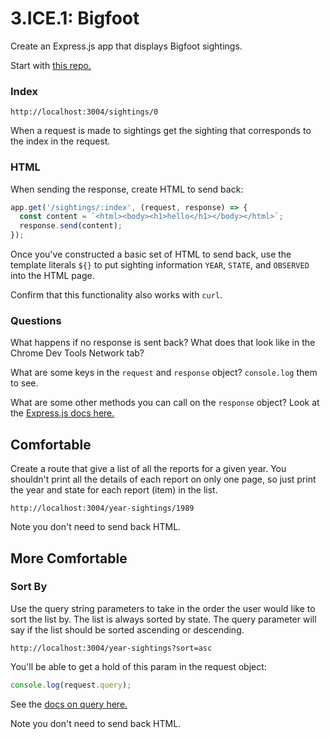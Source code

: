 # 3.ICE.1: Bigfoot

Create an Express.js app that displays Bigfoot sightings.

Start with [this repo.](https://github.com/rocketacademy/bigfoot-express-swe1)

### Index

```text
http://localhost:3004/sightings/0
```

When a request is made to sightings get the sighting that corresponds to the index in the request.

### HTML

When sending the response, create HTML to send back:

```js
app.get('/sightings/:index', (request, response) => {
  const content = `<html><body><h1>hello</h1></body></html>`;
  response.send(content);
});
```

Once you've constructed a basic set of HTML to send back, use the template literals `${}` to put sighting information `YEAR`, `STATE`, and `OBSERVED` into the HTML page.

Confirm that this functionality also works with `curl`.

### Questions

What happens if no response is sent back? What does that look like in the Chrome Dev Tools Network tab?

What are some keys in the `request` and `response` object? `console.log` them to see.

What are some other methods you can call on the `response` object? Look at the [Express.js docs here.](https://expressjs.com/en/4x/api.html#res)

## Comfortable

Create a route that give a list of all the reports for a given year. You shouldn't print all the details of each report on only one page, so just print the year and state for each report \(item\) in the list.

```text
http://localhost:3004/year-sightings/1989
```

Note you don't need to send back HTML.

## More Comfortable

### Sort By

Use the query string parameters to take in the order the user would like to sort the list by. The list is always sorted by state. The query parameter will say if the list should be sorted ascending or descending.

```text
http://localhost:3004/year-sightings?sort=asc
```

You'll be able to get a hold of this param in the request object:

```js
console.log(request.query);
```

See the [docs on query here.](https://expressjs.com/en/4x/api.html#req.query)

Note you don't need to send back HTML.
